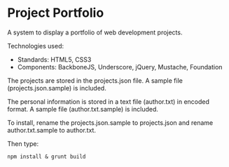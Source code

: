 Project Portfolio
==========

A system to display a portfolio of web development projects.

Technologies used:
*   Standards: HTML5, CSS3
*   Components: BackboneJS, Underscore, jQuery, Mustache, Foundation

The projects are stored in the projects.json file.
A sample file (projects.json.sample) is included.

The personal information is stored in a text file (author.txt) in encoded format.
A sample file (author.txt.sample) is included.

To install, rename the projects.json.sample to projects.json
and rename author.txt.sample to author.txt.

Then type:

    npm install & grunt build

